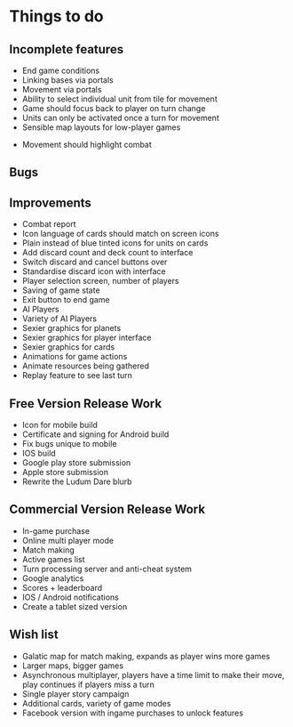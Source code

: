 Things to do
============

Incomplete features
-------------------
+ End game conditions
+ Linking bases via portals
+ Movement via portals
+ Ability to select individual unit from tile for movement
+ Game should focus back to player on turn change
+ Units can only be activated once a turn for movement
+ Sensible map layouts for low-player games
- Movement should highlight combat

Bugs
----


Improvements
------------
+ Combat report
+ Icon language of cards should match on screen icons
+ Plain instead of blue tinted icons for units on cards
+ Add discard count and deck count to interface
+ Switch discard and cancel buttons over
+ Standardise discard icon with interface
+ Player selection screen, number of players
+ Saving of game state
+ Exit button to end game
+ AI Players
+ Variety of AI Players
+ Sexier graphics for planets
+ Sexier graphics for player interface
+ Sexier graphics for cards
+ Animations for game actions
+ Animate resources being gathered
+ Replay feature to see last turn

Free Version Release Work
-------------------------
+ Icon for mobile build
+ Certificate and signing for Android build
+ Fix bugs unique to mobile
+ IOS build
+ Google play store submission
+ Apple store submission
+ Rewrite the Ludum Dare blurb

Commercial Version Release Work
-------------------------
+ In-game purchase
+ Online multi player mode
+ Match making
+ Active games list
+ Turn processing server and anti-cheat system
+ Google analytics
+ Scores + leaderboard
+ IOS / Android notifications
+ Create a tablet sized version

Wish list
---------
+ Galatic map for match making, expands as player wins more games
+ Larger maps, bigger games
+ Asynchronous multiplayer, players have a time limit to make their move, play continues if players miss a turn
+ Single player story campaign
+ Additional cards, variety of game modes
+ Facebook version with ingame purchases to unlock features

